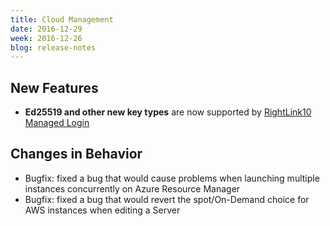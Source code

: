 ```yaml
---
title: Cloud Management
date: 2016-12-29
week: 2016-12-26
blog: release-notes
---
```


## New Features

* **Ed25519 and other new key types** are now supported by [RightLink10 Managed Login](/rl10/reference/10.6.0/rl10_managed_ssh_login.html)

## Changes in Behavior

* Bugfix: fixed a bug that would cause problems when launching multiple instances concurrently on Azure Resource Manager
* Bugfix: fixed a bug that would revert the spot/On-Demand choice for AWS instances when editing a Server
